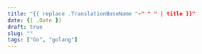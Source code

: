 ```yaml
---
title: "{{ replace .TranslationBaseName "-" " " | title }}"
date: {{ .Date }}
draft: true
slug: ""
tags: ["Go", "golang"]
---
```


